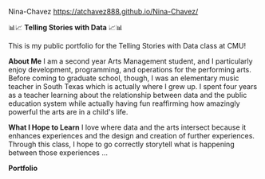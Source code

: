 Nina-Chavez https://atchavez888.github.io/Nina-Chavez/

:bar_chart::chart_with_upwards_trend: **Telling Stories with Data** :chart_with_upwards_trend::bar_chart:

This is my public portfolio for the Telling Stories with Data class at CMU!

**About Me**
I am a second year Arts Management student, and I particularly enjoy development, programming, and operations for the performing arts. Before coming to graduate school, though, I was an elementary music teacher in South Texas which is actually where I grew up. I spent four years as a teacher learning about the relationship between data and the public education system while actually having fun reaffirming how amazingly powerful the arts are in a child's life.

**What I Hope to Learn**
I love where data and the arts intersect because it enhances experiences and the design and creation of further experiences. Through this class, I hope to go correctly storytell what is happening between those experiences ...

**Portfolio**



